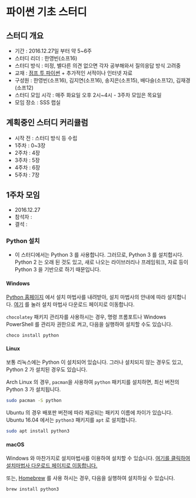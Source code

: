 # 파이썬 기초 스터디

## 스터디 개요
- 기간 : 2016.12.27일 부터 약 5~6주
- 스터디 리더 : 한영빈(소프16)
- 스터디 방식 : 미정, 별다른 의견 없으면 각자 공부해와서 질의응답 방식 고려중
- 교재 : [점프 투 파이썬](https://wikidocs.net/book/1) + 추가적인 서적이나 인터넷 자료
- 구성원 : 한영빈(소프16), 김지연(소프16), 송지은(소프15), 배다슬(소프12), 김재경(소프12)
- 스터디 모임 시각 : 매주 화요일 오후 2시~4시 - 3주차 모임은 목요일
- 모임 장소 : SSS 랩실

## 계획중인 스터디 커리큘럼
- 시작 전 : 스터디 방식 등 수립
- 1주차 : 0~3장
- 2주차 : 4장
- 3주차 : 5장
- 4주차 : 6장
- 5주차 : 7장

## 1주차 모임
- 2016.12.27
- 참석자 :
- 결석 :

### Python 설치
- 이 스터디에서는 Python 3 를 사용합니다. 그러므로, Python 3 를 설치합시다. Python 2 는 오래 된 것도 있고, 새로 나오는 라이브러리나 프레임워크, 자료 등이 Python 3 을 기반으로 하기 때문입니다.

#### Windows
[Python 홈페이지](https://www.python.org) 에서 설치 마법사를 내려받아, 설치 마법사의 안내에 따라 설치합니다.
[여기](https://www.python.org/downloads/windows/) 를 눌러 설치 마법사 다운로드 페이지로 이동합니다.

`chocolatey` 패키지 관리자를 사용하시는 경우, 명령 프롬포트나 Windows PowerShell 를 관리자 권한으로 켜고, 다음을 실행하여 설치할 수도 있습니다.

```posh
choco install python
```

#### Linux
보통 리눅스에는 Python 이 설치되어 있습니다. 그러나 설치되지 않는 경우도 있고, Python 2 가 설치된 경우도 있습니다.

Arch Linux 의 경우, `pacman`을 사용하여 `python` 패키지를 설치하면, 최신 버전의 Python 3 가 설치됩니다.

```bash
sudo pacman -S python
```

Ubuntu 의 경우 배포판 버전에 따라 제공되는 패키지 이름에 차이가 있습니다. Ubuntu 16.04 에서는 `python3` 패키지를 `apt` 로 설치합니다.

```bash
sudo apt install python3
```

#### macOS
Windows 와 마찬가지로 설치마법사를 이용하여 설치할 수 있습니다. [여기를 클릭하여 설치마법사 다운로드 페이지로 이동합니다.](https://www.python.org/downloads/mac-osx/)

또는, [Homebrew](http://brew.sh/) 를 사용 하시는 경우, 다음을 실행하여 설치하실 수 있습니다.

```bash
brew install python3
```
